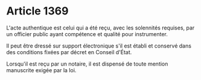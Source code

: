 # Article 1369

L'acte authentique est celui qui a été reçu, avec les solennités requises, par un officier public ayant compétence et qualité pour instrumenter.

Il peut être dressé sur support électronique s'il est établi et conservé dans des conditions fixées par décret en Conseil d'État.

Lorsqu'il est reçu par un notaire, il est dispensé de toute mention manuscrite exigée par la loi.
